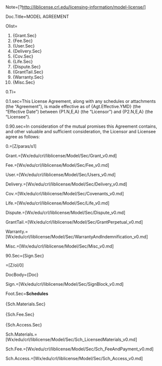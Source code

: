 Note=[?http://liblicense.crl.edu/licensing-information/model-license/]

Doc.Title=MODEL AGREEMENT

Olist=<ol><li>{Grant.Sec}<li>{Fee.Sec}<li>{User.Sec}<li>{Delivery.Sec}<li>{Cov.Sec}<li>{Life.Sec}<li>{Dispute.Sec}<li>{GrantTail.Sec}<li>{Warranty.Sec}<li>{Misc.Sec}</ol>

0.Ti=</i>

0.1.sec=This License Agreement, along with any schedules or attachments (the “Agreement”), is made effective as of {Agt.Effective.YMD} (the “Effective Date”) between {P1.N,E,A} (the “Licensor”) and {P2.N,E,A} (the “Licensee”).

0.90.sec=In consideration of the mutual promises this Agreement contains, and other valuable and sufficient consideration, the Licensor and Licensee agree as follows:

0.=[Z/paras/s1]

Grant.=[Wx/edu/crl/liblicense/Model/Sec/Grant_v0.md]

Fee.=[Wx/edu/crl/liblicense/Model/Sec/Fee_v0.md]

User.=[Wx/edu/crl/liblicense/Model/Sec/Users_v0.md]

Delivery.=[Wx/edu/crl/liblicense/Model/Sec/Delivery_v0.md]

Cov.=[Wx/edu/crl/liblicense/Model/Sec/Covenants_v0.md]

Life.=[Wx/edu/crl/liblicense/Model/Sec/Life_v0.md]

Dispute.=[Wx/edu/crl/liblicense/Model/Sec/Dispute_v0.md]

GrantTail.=[Wx/edu/crl/liblicense/Model/Sec/GrantPerpetual_v0.md]

Warranty.=[Wx/edu/crl/liblicense/Model/Sec/WarrantyAndIndemnification_v0.md]

Misc.=[Wx/edu/crl/liblicense/Model/Sec/Misc_v0.md]

90.Sec={Sign.Sec}

=[Z/ol/0]

DocBody={Doc}

Sign.=[Wx/edu/crl/liblicense/Model/Sec/SignBlock_v0.md]

Foot.Sec=<b>Schedules</b><br><br>{Sch.Materials.Sec}<br><br>{Sch.Fee.Sec}<br><br>{Sch.Access.Sec}

Sch.Materials.=[Wx/edu/crl/liblicense/Model/Sec/Sch_LicensedMaterials_v0.md]

Sch.Fee.=[Wx/edu/crl/liblicense/Model/Sec/Sch_FeeAndPayment_v0.md]

Sch.Access.=[Wx/edu/crl/liblicense/Model/Sec/Sch_Access_v0.md]
